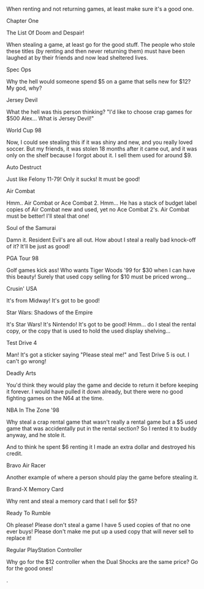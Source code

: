 
 

 

 

 

 

 

 

 

 

 




When renting and not returning games, at least make sure it's a good one.




 








Chapter One


The List Of Doom and Despair!

When stealing a game, at least go for the good stuff.  The people who stole these titles (by renting and then never returning them) must have been laughed at by their friends and now lead sheltered lives.

Spec Ops

Why the hell would someone spend $5 on a game that sells new for $12?  My god, why?  

Jersey Devil

What the hell was this person thinking?  "I'd like to choose crap games for $500 Alex…  What is Jersey Devil!"

World Cup 98

Now, I could see stealing this if it was shiny and new, and you really loved soccer.  But my friends, it was stolen 18 months after it came out, and it was only on the shelf because I forgot about it.  I sell them used for around $9. 

Auto Destruct

Just like Felony 11-79!  Only it sucks!  It must be good!

Air Combat

Hmm.. Air Combat or Ace Combat 2.  Hmm… He has a stack of budget label copies of Air Combat new and used, yet no Ace Combat 2's.  Air Combat must be better!  I'll steal that one!

Soul of the Samurai

Damn it.  Resident Evil's are all out.  How about I steal a really bad knock-off of it?  It'll be just as good!

PGA Tour 98

Golf games kick ass!  Who wants Tiger Woods '99 for $30 when I can have this beauty!  Surely that used copy selling for $10 must be priced wrong…

Crusin' USA

It's from Midway!  It's got to be good!  

Star Wars: Shadows of the Empire

It's Star Wars!  It's Nintendo!  It's got to be good!  Hmm… do I steal the rental copy, or the copy that is used to hold the used display shelving…

Test Drive 4

Man!  It's got a sticker saying "Please steal me!" and Test Drive 5 is out.  I can't go wrong!

Deadly Arts

You'd think they would play the game and decide to return it before keeping it forever.  I would have pulled it down already, but there were no good fighting games on the N64 at the time.

NBA In The Zone '98

Why steal a crap rental game that wasn't really a rental game but a $5 used game that was accidentally put in the rental section?  So I rented it to buddy anyway, and he stole it.

And to think he spent $6 renting it  I made an extra dollar and destroyed his credit.

Bravo Air Racer

Another example of where a person should play the game before stealing it.

Brand-X Memory Card

Why rent and steal a memory card that I sell for $5?

Ready To Rumble

Oh please!  Please don't steal a game I have 5 used copies of that no one ever buys!  Please don't make me put up a used copy that will never sell to replace it!

Regular PlayStation Controller

Why go for the $12 controller when the Dual Shocks are the same price?  Go for the good ones! 



 

 

 
 
 
.


 

 

 
 